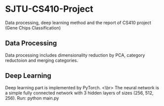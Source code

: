 # SJTU-CS410-Project
Data processing, deep learning method and the report of CS410 project (Gene Chips Classification)
## Data Processing
Data processing includes dimensionality reduction by PCA, category reductoion and merging categories.
## Deep Learning
Deep learning part is implemented by PyTorch. <\br>
The neural network is a simple fully connected network with 3 hidden layers of sizes (256, 512, 256).
Run: python main.py
